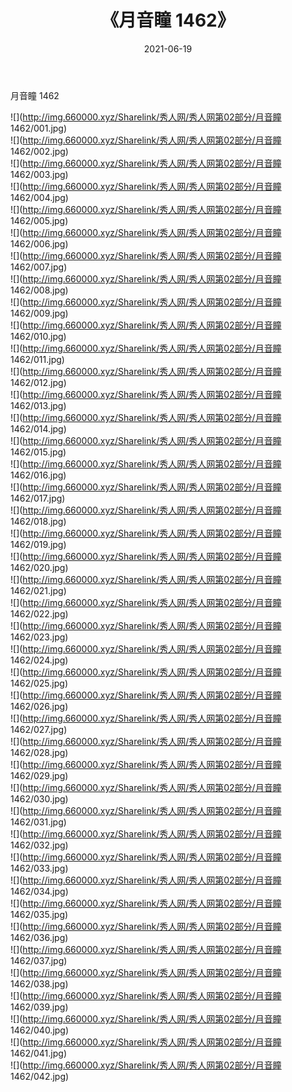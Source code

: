 ﻿---
layout: post
title:  《月音瞳 1462》
date:   2021-06-19
img: http://img.660000.xyz/Sharelink/秀人网/秀人网第02部分/月音瞳 1462/000.jpg
categories: [美女, 清纯, 唯美]
---

月音瞳 1462

  ![](http://img.660000.xyz/Sharelink/秀人网/秀人网第02部分/月音瞳 1462/001.jpg) <br> ![](http://img.660000.xyz/Sharelink/秀人网/秀人网第02部分/月音瞳 1462/002.jpg) <br> ![](http://img.660000.xyz/Sharelink/秀人网/秀人网第02部分/月音瞳 1462/003.jpg) <br> ![](http://img.660000.xyz/Sharelink/秀人网/秀人网第02部分/月音瞳 1462/004.jpg) <br> ![](http://img.660000.xyz/Sharelink/秀人网/秀人网第02部分/月音瞳 1462/005.jpg) <br> ![](http://img.660000.xyz/Sharelink/秀人网/秀人网第02部分/月音瞳 1462/006.jpg) <br> ![](http://img.660000.xyz/Sharelink/秀人网/秀人网第02部分/月音瞳 1462/007.jpg) <br> ![](http://img.660000.xyz/Sharelink/秀人网/秀人网第02部分/月音瞳 1462/008.jpg) <br> ![](http://img.660000.xyz/Sharelink/秀人网/秀人网第02部分/月音瞳 1462/009.jpg) <br> ![](http://img.660000.xyz/Sharelink/秀人网/秀人网第02部分/月音瞳 1462/010.jpg) <br> ![](http://img.660000.xyz/Sharelink/秀人网/秀人网第02部分/月音瞳 1462/011.jpg) <br> ![](http://img.660000.xyz/Sharelink/秀人网/秀人网第02部分/月音瞳 1462/012.jpg) <br> ![](http://img.660000.xyz/Sharelink/秀人网/秀人网第02部分/月音瞳 1462/013.jpg) <br> ![](http://img.660000.xyz/Sharelink/秀人网/秀人网第02部分/月音瞳 1462/014.jpg) <br> ![](http://img.660000.xyz/Sharelink/秀人网/秀人网第02部分/月音瞳 1462/015.jpg) <br> ![](http://img.660000.xyz/Sharelink/秀人网/秀人网第02部分/月音瞳 1462/016.jpg) <br> ![](http://img.660000.xyz/Sharelink/秀人网/秀人网第02部分/月音瞳 1462/017.jpg) <br> ![](http://img.660000.xyz/Sharelink/秀人网/秀人网第02部分/月音瞳 1462/018.jpg) <br> ![](http://img.660000.xyz/Sharelink/秀人网/秀人网第02部分/月音瞳 1462/019.jpg) <br> ![](http://img.660000.xyz/Sharelink/秀人网/秀人网第02部分/月音瞳 1462/020.jpg) <br> ![](http://img.660000.xyz/Sharelink/秀人网/秀人网第02部分/月音瞳 1462/021.jpg) <br> ![](http://img.660000.xyz/Sharelink/秀人网/秀人网第02部分/月音瞳 1462/022.jpg) <br> ![](http://img.660000.xyz/Sharelink/秀人网/秀人网第02部分/月音瞳 1462/023.jpg) <br> ![](http://img.660000.xyz/Sharelink/秀人网/秀人网第02部分/月音瞳 1462/024.jpg) <br> ![](http://img.660000.xyz/Sharelink/秀人网/秀人网第02部分/月音瞳 1462/025.jpg) <br> ![](http://img.660000.xyz/Sharelink/秀人网/秀人网第02部分/月音瞳 1462/026.jpg) <br> ![](http://img.660000.xyz/Sharelink/秀人网/秀人网第02部分/月音瞳 1462/027.jpg) <br> ![](http://img.660000.xyz/Sharelink/秀人网/秀人网第02部分/月音瞳 1462/028.jpg) <br> ![](http://img.660000.xyz/Sharelink/秀人网/秀人网第02部分/月音瞳 1462/029.jpg) <br> ![](http://img.660000.xyz/Sharelink/秀人网/秀人网第02部分/月音瞳 1462/030.jpg) <br> ![](http://img.660000.xyz/Sharelink/秀人网/秀人网第02部分/月音瞳 1462/031.jpg) <br> ![](http://img.660000.xyz/Sharelink/秀人网/秀人网第02部分/月音瞳 1462/032.jpg) <br> ![](http://img.660000.xyz/Sharelink/秀人网/秀人网第02部分/月音瞳 1462/033.jpg) <br> ![](http://img.660000.xyz/Sharelink/秀人网/秀人网第02部分/月音瞳 1462/034.jpg) <br> ![](http://img.660000.xyz/Sharelink/秀人网/秀人网第02部分/月音瞳 1462/035.jpg) <br> ![](http://img.660000.xyz/Sharelink/秀人网/秀人网第02部分/月音瞳 1462/036.jpg) <br> ![](http://img.660000.xyz/Sharelink/秀人网/秀人网第02部分/月音瞳 1462/037.jpg) <br> ![](http://img.660000.xyz/Sharelink/秀人网/秀人网第02部分/月音瞳 1462/038.jpg) <br> ![](http://img.660000.xyz/Sharelink/秀人网/秀人网第02部分/月音瞳 1462/039.jpg) <br> ![](http://img.660000.xyz/Sharelink/秀人网/秀人网第02部分/月音瞳 1462/040.jpg) <br> ![](http://img.660000.xyz/Sharelink/秀人网/秀人网第02部分/月音瞳 1462/041.jpg) <br> ![](http://img.660000.xyz/Sharelink/秀人网/秀人网第02部分/月音瞳 1462/042.jpg) <br>